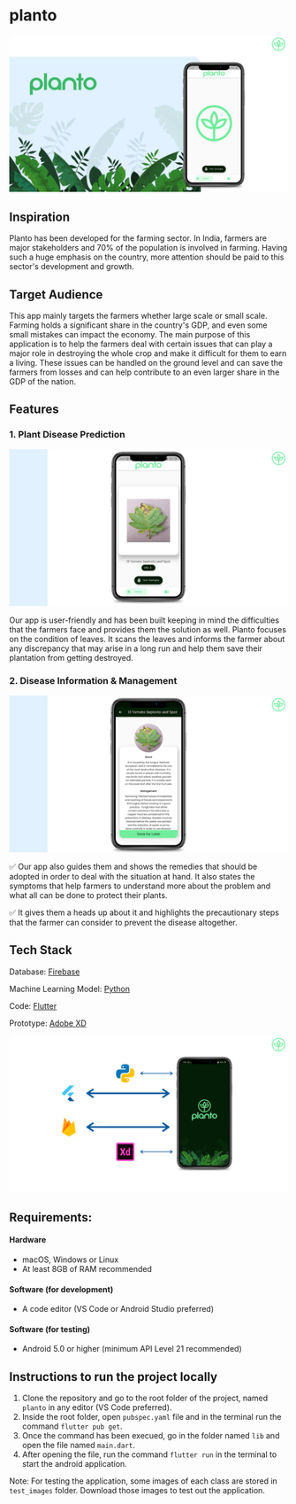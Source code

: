 # planto

![alt text](screenshots/1.png)

## Inspiration

Planto has been developed for the farming sector. In India, farmers are major stakeholders and 70% of the population is involved in farming. Having such a huge emphasis on the country, more attention should be paid to this sector's development and growth.

## Target Audience

This app mainly targets the farmers whether large scale or small scale. Farming holds a significant share in the country's GDP, and even some small mistakes can impact the economy. The main purpose of this application is to help the farmers deal with certain issues that can play a major role in destroying the whole crop and make it difficult for them to earn a living. These issues can be handled on the ground level and can save the farmers from losses and can help contribute to an even larger share in the GDP of the nation.

## Features

### 1. Plant Disease Prediction

![alt text](screenshots/2.png)

Our app is user-friendly and has been built keeping in mind the difficulties that the farmers face and provides them the solution as well. Planto focuses on the condition of leaves. It scans the leaves and informs the farmer about any discrepancy that may arise in a long run and help them save their plantation from getting destroyed.

### 2. Disease Information & Management

![alt text](screenshots/3.png)

:white_check_mark: Our app also guides them and shows the remedies that should be adopted in order to deal with the situation at hand. It also states the symptoms that help farmers to understand more about the problem and what all can be done to protect their plants.

:white_check_mark: It gives them a heads up about it and highlights the precautionary steps that the farmer can consider to prevent the disease altogether.

## Tech Stack

Database: [Firebase](https://firebase.google.com/)

Machine Learning Model: [Python](https://www.python.org/)

Code: [Flutter](https://flutter.dev/)

Prototype: [Adobe XD](https://www.adobe.com/in/products/xd.html)

![alt text](screenshots/4.png)

## Requirements:

#### Hardware

<ul>
  <li>macOS, Windows or Linux</li>
  <li>At least 8GB of RAM recommended</li>
</ul>

#### Software (for development)

<ul>
  <li>A code editor (VS Code or Android Studio preferred)</li>
</ul>

#### Software (for testing)

<ul>
  <li>Android 5.0 or higher (minimum API Level 21 recommended)</li>
</ul>

## Instructions to run the project locally

1. Clone the repository and go to the root folder of the project, named `planto` in any editor (VS Code preferred).
2. Inside the root folder, open `pubspec.yaml` file and in the terminal run the command `flutter pub get`.
3. Once the command has been execued, go in the folder named `lib` and open the file named `main.dart`.
4. After opening the file, run the command `flutter run` in the terminal to start the android application.

Note: For testing the application, some images of each class are stored in `test_images` folder. Download those images to test out the application.
